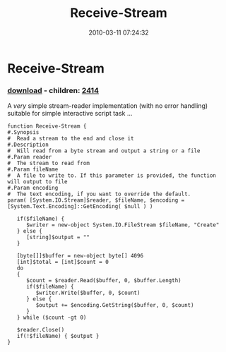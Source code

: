 ﻿---
pid:            1688
poster:         Joel Bennett
title:          Receive-Stream
date:           2010-03-11 07:24:32
format:         posh
parent:         0
parent:         0
children:       2414
---

# Receive-Stream

### [download](1688.ps1) - children: [2414](2414.md)

A *very* simple stream-reader implementation (with no error handling) suitable for simple interactive script task ...

```posh
function Receive-Stream {
#.Synopsis
#  Read a stream to the end and close it
#.Description
#  Will read from a byte stream and output a string or a file
#.Param reader
#  The stream to read from
#.Param fileName
#  A file to write to. If this parameter is provided, the function will output to file
#.Param encoding
#  The text encoding, if you want to override the default.
param( [System.IO.Stream]$reader, $fileName, $encoding = [System.Text.Encoding]::GetEncoding( $null ) )
   
   if($fileName) {
      $writer = new-object System.IO.FileStream $fileName, "Create"
   } else {
      [string]$output = ""
   }
       
   [byte[]]$buffer = new-object byte[] 4096
   [int]$total = [int]$count = 0
   do
   {
      $count = $reader.Read($buffer, 0, $buffer.Length)
      if($fileName) {
         $writer.Write($buffer, 0, $count)
      } else {
         $output += $encoding.GetString($buffer, 0, $count)
      }
   } while ($count -gt 0)

   $reader.Close()
   if(!$fileName) { $output }
}

```
